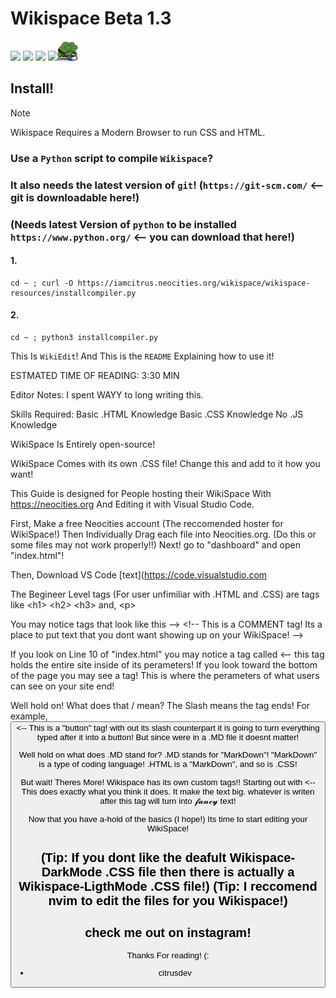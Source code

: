 # Wikispace Beta 1.3
<a href="https://github.com/rhhen122/WikispaceVIMP" ><img src="https://badgen.net/static/Download/Wikispace/blue?icon=github"></a>
<img src="https://badgen.net/static/Wikispace/Uses%20GIT/red?icon=git">
<img src="https://badgen.net/static/Open/Source/purple/?icon=awesome">
<img src="https://badgen.net/github/commits/rhhen122/scrap/"><img src="https://github.com/rhhen122/rhhen122/blob/main/.shh/Copium-Twitch.png" height="32">
## Install!
> [!NOTE]
> Wikispace Requires a Modern Browser to run CSS and HTML.
### Use a `Python` script to compile `Wikispace`?
### It also needs the latest version of `git`! (`https://git-scm.com/` <-- git is downloadable here!)
### (Needs latest Version of `python` to be installed `https://www.python.org/` <-- you can download that here!)
#### 1.
```
cd ~ ; curl -O https://iamcitrus.neocities.org/wikispace/wikispace-resources/installcompiler.py
```
#### 2.
```
cd ~ ; python3 installcompiler.py
```
This Is `WikiEdit`!         And This is the `README` Explaining how to use it!

ESTMATED TIME OF READING: 3:30 MIN

Editor Notes: I spent WAYY to long writing this.

Skills Required:      Basic .HTML Knowledge     Basic .CSS Knowledge      No .JS Knowledge

WikiSpace Is Entirely open-source!

WikiSpace Comes with its own .CSS file! Change this and add to it how you want!

This Guide is designed for People hosting their WikiSpace With https://neocities.org
And Editing it with Visual Studio Code.

First, Make a free Neocities account (The reccomended hoster for WikiSpace!)
Then Individually Drag each file into Neocities.org. (Do this or some files may not work properly!!)
Next! go to "dashboard" and open "index.html"!

Then, Download VS Code [text](https://code.visualstudio.com

The Begineer Level tags (For user unfimiliar with .HTML and .CSS) are tags like &lt;h1> &lt;h2> &lt;h3> and, &lt;p>

You may notice tags that look like this --> &lt;!-- This is a COMMENT tag! Its a place to put text that you dont want showing up on your WikiSpace! -->

If you look on Line 10 of "index.html" you may notice a tag called <body> <-- this tag holds the entire site inside of its perameters!
If you look toward the bottom of the page you may see a </body> tag! This is where the perameters of what users can see on your site end!

Well hold on! What does that / mean? The Slash means the tag ends!
For example, <button> <-- This is a "button" tag! with out its slash counterpart it is going to turn everything typed after it into a button!
But since were in a .MD file it doesnt matter!

Well hold on what does .MD stand for? .MD stands for "MarkDown"! "MarkDown" is a type of coding language! .HTML is a "MarkDown", and so is .CSS!

But wait! Theres More! Wikispace has its own custom tags!!
Starting out with <bigtext> <-- This does exactly what you think it does. It make the text big.
<cur> whatever is writen after this tag will turn into 𝓯𝓪𝓷𝓬𝔂 text!

Now that you have a-hold of the basics (I hope!) Its time to start editing your WikiSpace!

(Tip: If you dont like the deafult Wikispace-DarkMode .CSS file then there is actually a Wikispace-LigthMode .CSS file!)
(Tip: I reccomend nvim to edit the files for you Wikispace!)
---
check me out on instagram!
------------------------------------------------------------------------------------------------------------------------------------------------------
Thanks For reading! (:
- citrusdev
